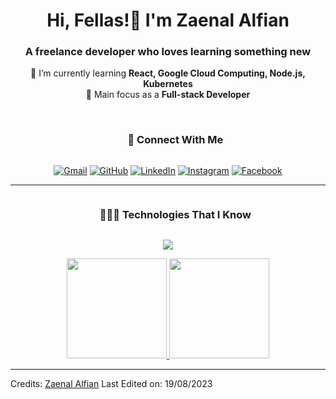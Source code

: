 <div align="center">
	<h1 align="center">Hi, Fellas!👋 I'm Zaenal Alfian</h1>
	<h3>A freelance developer who loves learning something new</h3>
	  🌱 I’m currently learning <b>React, Google Cloud Computing, Node.js, Kubernetes</b><br>
	  🎯 Main focus as a <b>Full-stack Developer</b><br><br>
</div>

<!-- My Social Media and Contact -->
<div id="user-content-toc">
  <ul align="center">
    <summary><h3 style="display: inline-block">📶 Connect With Me</h3></summary>
  </ul>
  <p align="center">
	  <a href="mailto:zaenalalfian20@gmail.com"><img img src="https://img.shields.io/badge/gmail-%23EA4335.svg?style=plastic&logo=gmail&logoColor=white" alt="Gmail" target="_blank"/></a>
	  <a href="https://github.com/astrocoding"><img src="https://img.shields.io/badge/github-%23181717.svg?style=plastic&logo=github&logoColor=white" alt="GitHub" target="_blank"/></a>
	  <a href="https://www.linkedin.com/in/zaenal-alfian/"><img src="https://img.shields.io/badge/linkedin-%230A66C2.svg?style=plastic&logo=linkedin&logoColor=white" alt="LinkedIn" target="_blank"/></a>
    <a href="https://www.instagram.com/zencode_/"><img src="https://img.shields.io/badge/instagram-%23E4405F.svg?style=plastic&logo=instagram&logoColor=white" alt="Instagram" target="_blank"/></a>
	  <a href="https://www.facebook.com/profile.php?id=100011608633843"><img src="https://img.shields.io/badge/facebook-%231877F2.svg?style=plastic&logo=facebook&logoColor=white" alt="Facebook" target="_blank"/></a>
  </p>
</div>

<hr>

<!-- Technologies and Tech Stack -->
<div id="user-content-toc">
  <ul align="center">
    <summary><h3 style="display: inline-block">👨🏻‍💻 Technologies That I Know</h3></summary>
  </ul>
  <!--tech stack icons-->
  <p align="center">
    <a href="https://github.com/astrocoding?tab=repositories">
      <img src="https://skillicons.dev/icons?i=html,css,javascript,sass,bootstrap,tailwind,php,laravel,nodejs,mysql,mongo,nginx,java,kotlin,androidstudio,idea,linux,bash,gcp,kubernetes,postman,git,vscode,vim,figma,&perline=13" />
    </a>
  </p>
</div>

<!-- My Github Statistics -->
<p align="center">
	<a href="https://github.com/astrocoding">	  
  		<img height="160em" src="https://github-readme-stats.vercel.app/api?username=astrocoding&theme=react&show_icons=true&hide_border=true&count_private=true"/>
  		<img height="160em" src="https://github-readme-stats-eight-theta.vercel.app/api/top-langs/?username=astrocoding&theme=react&show_icons=true&hide_border=true&layout=compact"/>
	</a>
</p>

<hr>
<!-- astrocoding/astrocoding** is a ✨ _special_ ✨ repository because its `README.md` (this file) appears on your GitHub profile. -->

Credits: [Zaenal Alfian](https://github.com/astrocoding)
Last Edited on: 19/08/2023
